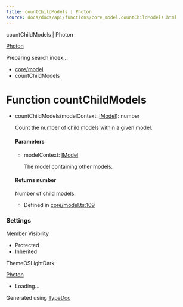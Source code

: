 ```yaml
---
title: countChildModels | Photon
source: docs/docs/api/functions/core_model.countChildModels.html
---
```


countChildModels | Photon

[Photon](../index.md)




Preparing search index...

* [core/model](../modules/core_model.md)
* countChildModels

# Function countChildModels

* countChildModels(modelContext: [IModel](../interfaces/core_schema.IModel.md)): number

  Count the number of child models within a given model.

  #### Parameters

  + modelContext: [IModel](../interfaces/core_schema.IModel.md)

    The model containing other models.

  #### Returns number

  Number of child models.

  + Defined in [core/model.ts:109](https://github.com/mwhite454/photon/blob/main/packages/photon/src/core/model.ts#L109)

### Settings

Member Visibility

* Protected
* Inherited

ThemeOSLightDark

[Photon](../index.md)

* Loading...

Generated using [TypeDoc](https://typedoc.org/)
